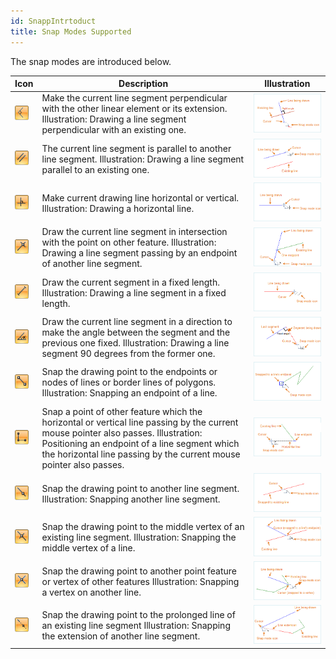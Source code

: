 ```yaml
---
id: SnappIntrtoduct
title: Snap Modes Supported
---
```

The snap modes are introduced below.

Icon | Description | Illustration  
---|---|---  
![](img-en/VerticalLine.png) | Make the current line segment perpendicular with the other linear element or its extension. Illustration: Drawing a line segment perpendicular with an existing one. | ![](img-en/VerticalLinePic.png)  
![](img-en/Parallel.png) | The current line segment is parallel to another line segment. Illustration: Drawing a line segment parallel to an existing one. | ![](img-en/ParallelPic.png)  
![](img-en/Horizontal.png) | Make current drawing line horizontal or vertical. Illustration: Drawing a horizontal line. | ![](img-en/HorizontalPic.png)  
![](img-en/IntersetPoint.png) |Draw the current line segment in intersection with the point on other feature. Illustration: Drawing a line segment passing by an endpoint of another line segment. | ![](img-en/IntersetPointPic.png)  
![](img-en/FixedLength.png) | Draw the current segment in a fixed length. Illustration: Drawing a line segment in a fixed length. | ![](img-en/FixedLengthPic.png)  
![](img-en/FixedAngle.png) | Draw the current line segment in a direction to make the angle between the segment and the previous one fixed. Illustration: Drawing a line segment 90 degrees from the former one.| ![](img-en/FixedAnglePic.png)  
![](img-en/SnappPoint.png) | Snap the drawing point to the endpoints or nodes of lines or border lines of polygons. Illustration: Snapping an endpoint of a line.| ![](img-en/SnappPointPic.png)  
![](img-en/HorVIntersetPoint.png) | Snap a point of other feature which the horizontal or vertical line passing by the current mouse pointer also passes. Illustration: Positioning an endpoint of a line segment which the horizontal line passing by the current mouse pointer also passes.| ![](img-en/HorVIntersetPointPic.png)  
![](img-en/OnLine.png) |Snap the drawing point to another line segment. Illustration: Snapping another line segment. | ![](img-en/OnLinePic.png)  
![](img-en/MiddlePoint.png) | Snap the drawing point to the middle vertex of an existing line segment. Illustration: Snapping the middle vertex of a line.| ![](img-en/MiddlePointPic.png)  
![](img-en/IntersectVertex.png) | Snap the drawing point to another point feature or vertex of other features Illustration: Snapping a vertex on another line.| ![](img-en/IntersectVertexPic.png)  
![](img-en/OnExtendLine.png) | Snap the drawing point to the prolonged line of an existing line segment Illustration: Snapping the extension of another line segment.| ![](img-en/OnExtendLinePic.png)  
